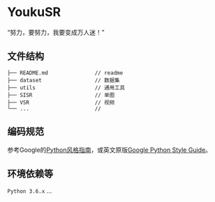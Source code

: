 # YoukuSR
“努力，要努力，我要变成万人迷！”
## 文件结构
```
├── README.md               // readme
├── dataset                 // 数据集
├── utils                   // 通用工具
├── SISR                    // 单图
├── VSR                     // 视频
└── ...                     // 
```
## 编码规范
参考Google的[Python风格指南](https://zh-google-styleguide.readthedocs.io/en/latest/google-python-styleguide/)，或英文原版[Google Python Style Guide](http://google.github.io/styleguide/pyguide.html)。
## 环境依赖等
 `Python 3.6.x` ...
